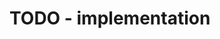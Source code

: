 
<!-- ======================================================================= -->
# TODO - implementation
